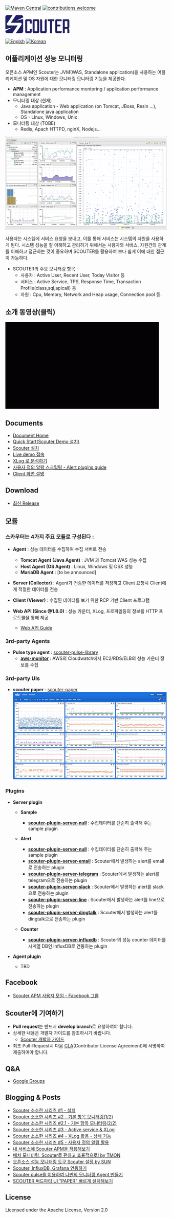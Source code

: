[![Maven Central](https://maven-badges.herokuapp.com/maven-central/io.github.scouter-project/scouter-parent/badge.svg?t=1)](https://maven-badges.herokuapp.com/maven-central/io.github.scouter-project/scouter-parent)
[![contributions welcome](https://img.shields.io/badge/contributions-welcome-brightgreen.svg?style=flat)](https://github.com/scouter-project/scouter/issues)

 
![scouter](./scouter.document/img/main/scouter-logo-w200.png)

[![Englsh](https://img.shields.io/badge/language-English-orange.svg)](README.md) [![Korean](https://img.shields.io/badge/language-Korean-blue.svg)](README_kr.md)

## 어플리케이션 성능 모니터링

오픈소스 APM인 Scouter는 JVM(WAS, Standalone application)을 사용하는 어플리케이션 및 OS 자원에 대한 모니터링 모니터링 기능을 제공한다.
 - **APM** : Application performance montoring / application performance management
 - 모니터링 대상 (현재)
   - Java application - Web application (on Tomcat, JBoss, Resin ...), Standalone java application
   - OS - LInux, Windows, Unix
 - 모니터링 대상 (TOBE)
   - Redis, Apach HTTPD, nginX, Nodejs...


![Screen](./scouter.document/img/main/dashboard-sample-1.png)

사용자는 시스템에 서비스 요청을 보내고, 이를 통해 서비스는 시스템의 자원을 사용하게 된다.
시스템 성능을 잘 이해하고 관리하기 위해서는 사용자와 서비스, 자원간의 관계를 이해하고 접근하는 것이 중요하며 SCOUTER를 활용하여 보다 쉽게 이에 대한 접근이 가능하다.

- SCOUTER의 주요 모니터링 항목 :
  - 사용자 : Active User, Recent User, Today Visitor 등
  - 서비스 : Active Service, TPS, Response Time, Transaction Profile(class,sql,apicall) 등
  - 자원 : Cpu, Memory, Network and Heap usage, Connection pool 등.

## 소개 동영상(클릭)
[![Demo gif](./scouter.document/img/main/scouter-movie.gif)](https://youtu.be/iuArTzsD7Ws)

## Documents
 - [Document Home](./scouter.document/index_kr.md)
 - [Quick Start(Scouter Demo 설치)](./scouter.document/main/Quick-Start_kr.md)
 - [Scouter 설치](./scouter.document/main/Setup_kr.md)
 - [Live demo 접속](./scouter.document/main/Live-Demo_kr.md)
 - [XLog 로 분석하기](./scouter.document/client/Reading-XLog_kr.md)
 - [사용자 정의 알람 스크립팅 - Alert plugins guide](./scouter.document/main/Alert-Plugin-Guide_kr.md)
 - [Client 화면 설명](./scouter.document/client/How-To-Use-Client_kr.md)

## Download
 - [최신 Release](https://github.com/scouter-project/scouter/releases/)

## 모듈
### 스카우터는 4가지 주요 모듈로 구성된다 :

- **Agent** : 성능 데이터를 수집하여 수집 서버로 전송
  - **Tomcat Agent (Java Agent)** : JVM 과 Tomcat WAS 성능 수집
  - **Host Agent (OS Agent)** : Linux, Windows 및 OSX 성능
  -  **MariaDB Agent** : [to be announced]

- **Server (Collector)** : Agent가 전송한 데이터를 저장하고 Client 요청시 Client에게 적절한 데이터를 전송

- **Client (Viewer)** : 수집된 데이터를 보기 위한 RCP 기반 Client 프로그램

- **Web API (Since @1.8.0)** : 성능 카운터, XLog, 프로파일등의 정보를 HTTP 프로토콜을 통해 제공
  - [Web API Guide](./scouter.document/tech/Web-API-Guide_kr.md)


### 3rd-party Agents
- **Pulse type agent** : [scouter-pulse-library](https://github.com/scouter-project/scouter-pulse)
  - **[aws-monitor](https://github.com/nices96/scouter-pulse-aws-monitor)** : AWS의 Cloudwatch에서 EC2/RDS/ELB의 성능 카운터 정보를 수집

### 3rd-party UIs
- **scouter paper** : [scouter-paper](https://github.com/mindplates/scouter-paper)
![scouter-pater](./scouter.document/img/main/scouter-paper.png)

### Plugins
- **Server plugin**
  - **Sample**
    - **[scouter-plugin-server-null](https://github.com/scouter-project/scouter-plugin-server-null)** : 수집데이터를 단순히 출력해 주는 sample plugin
    
  - **Alert**
    - **[scouter-plugin-server-null](https://github.com/scouter-project/scouter-plugin-server-null)** : 수집데이터를 단순히 출력해 주는 sample plugin
    - **[scouter-plugin-server-email](https://github.com/scouter-project/scouter-plugin-server-alert-email)** : Scouter에서 발생하는 alert를 email로 전송하는 plugin
    - **[scouter-plugin-server-telegram](https://github.com/scouter-project/scouter-plugin-server-alert-telegram)** : Scouter에서 발생하는 alert를 telegram으로 전송하는 plugin
    - **[scouter-plugin-server-slack](https://github.com/scouter-project/scouter-plugin-server-alert-slack)** : Scouter에서 발생하는 alert를 slack으로 전송하는 plugin
    - **[scouter-plugin-server-line](https://github.com/scouter-project/scouter-plugin-server-alert-line)** : Scouter에서 발생하는 alert를 line으로 전송하는 plugin
    - **[scouter-plugin-server-dingtalk](https://github.com/scouter-project/scouter-plugin-server-alert-dingtalk)** : Scouter에서 발생하는 alert를 dingtalk으로 전송하는 plugin
  
  - **Counter**
    - **[scouter-plugin-server-influxdb](https://github.com/scouter-project/scouter-plugin-server-influxdb)** : Scouter의 성능 counter 데이터를 시계열 DB인 influxDB로 연동하는 plugin 

- **Agent plugin**
  - TBD

## Facebook
 - [Scouter APM 사용자 모임 - Facebook 그룹](https://www.facebook.com/groups/scouterapm/)

## Scouter에 기여하기
 - **Pull request**는 반드시 **develop branch**로 요청하여야 합니다.
 - 상세한 내용은 개발자 가이드를 참조하시기 바랍니다.
   - [Scouter 개발자 가이드](./scouter.document/tech/Developer-Guide_kr.md)
 - 최초 Pull-Request시 다음 [CLA](http://goo.gl/forms/xSmYs8qM9J)(Contributor License Agreement)에 서명하여 제출하여야 합니다.

## Q&A
 - [Google Groups](https://groups.google.com/forum/#!forum/scouter-project)

## Blogging & Posts
 - [Scouter 소소한 시리즈 #1 - 설치](http://gunsdevlog.blogspot.kr/2017/07/scouter-apm-1.html)
 - [Scouter 소소한 시리즈 #2 - 기본 항목 모니터링(1/2)](http://gunsdevlog.blogspot.kr/2017/07/scouter-apm-2-12.html)
 - [Scouter 소소한 시리즈 #2.1 - 기본 항목 모니터링(2/2)](http://gunsdevlog.blogspot.kr/2017/07/scouter-apm-basic-monitoring-2.html)
 - [Scouter 소소한 시리즈 #3 - Active service & XLog](http://gunsdevlog.blogspot.kr/2018/05/scouter-apm-active-service-xlog.html)
 - [Scouter 소소한 시리즈 #4 - XLog 활용 - 상세 기능](http://gunsdevlog.blogspot.kr/2018/05/scouter-apm-xlog-howto.html)
 - [Scouter 소소한 시리즈 #5 - 사용자 정의 알림 활용](http://gunsdevlog.blogspot.kr/2018/05/scouter-customizable-alert.html)
 - [내 서비스에 Scouter APM을 적용해보기](http://kingbbode.tistory.com/12)
 - [배치 모니터링, Scouter로 편하고 효율적으로! by TMON](http://blog.naver.com/PostView.nhn?blogId=tmondev&logNo=220870505665)
 - [오픈소스 성능 모니터링 도구 Scouter 설정 by SUN](http://www.popit.kr/scouter-open-source-apm-config/)
 - [Scouter, InfluxDB, Grafana 연동하기](https://gunleeblog.wordpress.com/2016/04/01/open-source-apm-scouter-influxdb-grafana-%EC%97%B0%EB%8F%99-step-by-step/)
 - [Scouter pulse를 이용하여 나만의 모니터링 Agent 만들기](https://gunleeblog.wordpress.com/2016/09/07/scouter-pulse%EB%A5%BC-%EC%9D%B4%EC%9A%A9%ED%95%98%EC%97%AC-%EB%82%98%EB%A7%8C%EC%9D%98-agent-%EB%A7%8C%EB%93%A4%EA%B8%B0/)
 - [SCOUTER 써드파티 UI "PAPER" 빠르게 설치해보기](https://gunsdevlog.blogspot.kr/2018/04/scouter-web-ui-paper.html)

## License
Licensed under the Apache License, Version 2.0
<br>

